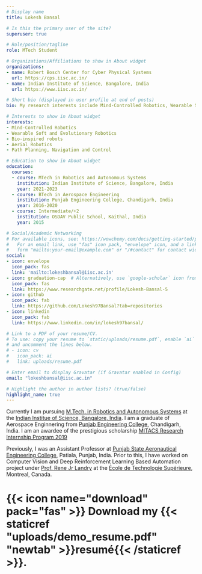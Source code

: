 ```yaml
---
# Display name
title: Lokesh Bansal

# Is this the primary user of the site?
superuser: true

# Role/position/tagline
role: MTech Student

# Organizations/Affiliations to show in About widget
organizations:
- name: Robert Bosch Center for Cyber Physical Systems
  url: https://cps.iisc.ac.in/
- name: Indian Institute of Science, Bangalore, India
  url: https://www.iisc.ac.in/

# Short bio (displayed in user profile at end of posts)
bio: My research interests include Mind-Controlled Robotics, Wearable Soft and Evolutionary Robotics, Bio-inspired Legged and Aerial Robotics.

# Interests to show in About widget
interests:
- Mind-Controlled Robotics
- Wearable Soft and Evolutionary Robotics
- Bio-inspired robots
- Aerial Robotics
- Path Planning, Navigation and Control

# Education to show in About widget
education:
  courses:
  - course: MTech in Robotics and Autonomous Systems
    institution: Indian Institute of Science, Bangalore, India
    year: 2021-2023
  - course: BTech in Aerospace Engineering
    institution: Punjab Engineering College, Chandigarh, India
    year: 2016-2020
  - course: Intermediate/+2
    institution: OSDAV Public School, Kaithal, India
    year: 2015

# Social/Academic Networking
# For available icons, see: https://wowchemy.com/docs/getting-started/page-builder/#icons
#   For an email link, use "fas" icon pack, "envelope" icon, and a link in the
#   form "mailto:your-email@example.com" or "/#contact" for contact widget.
social:
- icon: envelope
  icon_pack: fas
  link: 'mailto:lokeshbansal@iisc.ac.in'
- icon: graduation-cap  # Alternatively, use `google-scholar` icon from `ai` icon pack
  icon_pack: fas
  link: https://www.researchgate.net/profile/Lokesh-Bansal-5
- icon: github
  icon_pack: fab
  link: https://github.com/Lokesh97Bansal?tab=repositories
- icon: linkedin
  icon_pack: fab
  link: https://www.linkedin.com/in/lokesh97bansal/

# Link to a PDF of your resume/CV.
# To use: copy your resume to `static/uploads/resume.pdf`, enable `ai` icons in `params.toml`, 
# and uncomment the lines below.
# - icon: cv
#   icon_pack: ai
#   link: uploads/resume.pdf

# Enter email to display Gravatar (if Gravatar enabled in Config)
email: "lokeshbansal@iisc.ac.in"

# Highlight the author in author lists? (true/false)
highlight_name: true
---
```


Currently I am pursuing [M.Tech. in Robotics and Autonomous Systems](https://cps.iisc.ac.in/mtech-ras-curriculum/) at the [Indian Institue of Science, Bangalore, India](https://www.iisc.ac.in/). I am a graduate of Aerospace Enginnering from [Punjab Engineering College](https://pec.ac.in/), Chandigarh, India. I am an awardee of the prestigious scholarship [MITACS Research Internship Program 2019](https://www.mitacs.ca/en/programs/globalink/globalink-research-internship)

Previously, I was an Assistant Professor at [Punjab State Aeronautical Engineering College](http://psaec.ac.in/), Patiala, Punjab, India. Prior to this, I have worked on Computer Vision and Deep Reinforcement Learning Based Automation project under [Prof. Rene Jr Landry](https://www.etsmtl.ca/en/research/professors/rlandry) at the [École de Technologie Supérieure](https://www.etsmtl.ca/), Montreal, Canada.

# {{< icon name="download" pack="fas" >}} Download my {{< staticref "uploads/demo_resume.pdf" "newtab" >}}resumé{{< /staticref >}}.
